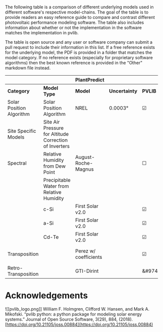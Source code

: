 The following table is a comparison of different underlying models used in different software's respective model-chains.  The goal of the table is to provide readers an easy reference guide to compare and contrast different photovoltaic performance modeling software.  The table also includes information about whether or not the implementation in the software matches the implementation in pvlib.

The table is open source and any user or software company can submit a pull request to include their information in this list.  If a free reference exists for the underlying model, the PDF is provided in a folder that matches the model category.  If no reference exists (especially for proprietary software algorithms) then the best known reference is provided in the "Other" markdown file instead.



|  |  | **PlantPredict** |  |  | **PVSyst** |  |  |  |
| ---- | ---- | ---- | ---- | ---- | ---- | ---- | ---- | ---- |
| **Category** | **Model Type** | **Model** | **Uncertainty** | **PVLIB** | **Model** | **Uncertainty** | **PVLIB** | **Comments** |
| Solar Position Algorithm | Solar Position Algorithm | NREL | 0.0003&deg; | &#9745; | Proprietary | ~0.08&deg; | &#9744; |  |
| Site Specific Models | Site Air Pressure for Altitude Correction of Inverters |  |  |  | None | N/A | &#9744; |  |
| Spectral | Relative Humidity from Dew Point | August-Roche-Magnus |  | &#9744; | None | N/A | &#9744; |  |
|  | Precipitable Water from Relative Humidity |  |  |  | ? |  |  |  |
|  | c-Si | First Solar v2.0 |  | &#9745; | Crest |  | &#9744; |  |
|  | a-Si | First Solar v2.0 |  | &#9745; | Sandia |  | &#9745; |  |
|  | Cd-Te | First Solar v2.0 |  | &#9745; | First Solar v2.0 |  | &#9745; |  |
| Transposition |  | Perez w/ coefficients |  | &#9745; | Perez w/out coefficients |  | &#9745; | Circumsolar as direct not in pvlib |
| Retro-Transposition |  | GTI-Dirint |  | &#9745 |  |  |  |  |

# Acknowledgements



![[pvlib_logo.png]]
William F. Holmgren, Clifford W. Hansen, and Mark A. Mikofski. “pvlib python: a python package for modeling solar energy systems.” Journal of Open Source Software, 3(29), 884, (2018). [https://doi.org/10.21105/joss.00884](https://doi.org/10.21105/joss.00884)